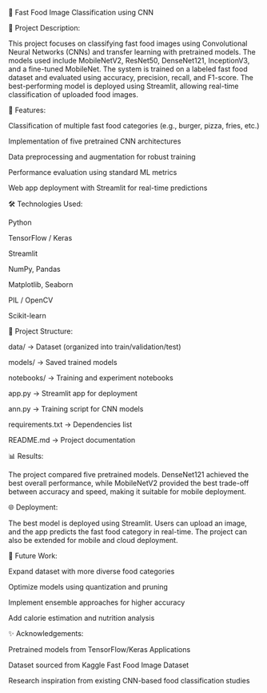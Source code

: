 🍔 Fast Food Image Classification using CNN

📌 Project Description:

This project focuses on classifying fast food images using Convolutional Neural Networks (CNNs) and transfer learning with pretrained models. The models used include MobileNetV2, ResNet50, DenseNet121, InceptionV3, and a fine-tuned MobileNet. The system is trained on a labeled fast food dataset and evaluated using accuracy, precision, recall, and F1-score. The best-performing model is deployed using Streamlit, allowing real-time classification of uploaded food images.

🚀 Features:

Classification of multiple fast food categories (e.g., burger, pizza, fries, etc.)

Implementation of five pretrained CNN architectures

Data preprocessing and augmentation for robust training

Performance evaluation using standard ML metrics

Web app deployment with Streamlit for real-time predictions

🛠️ Technologies Used:

Python

TensorFlow / Keras

Streamlit

NumPy, Pandas

Matplotlib, Seaborn

PIL / OpenCV

Scikit-learn

📂 Project Structure:

data/ → Dataset (organized into train/validation/test)

models/ → Saved trained models

notebooks/ → Training and experiment notebooks

app.py → Streamlit app for deployment

ann.py → Training script for CNN models

requirements.txt → Dependencies list

README.md → Project documentation

📊 Results:

The project compared five pretrained models. DenseNet121 achieved the best overall performance, while MobileNetV2 provided the best trade-off between accuracy and speed, making it suitable for mobile deployment.

🌐 Deployment:

The best model is deployed using Streamlit. Users can upload an image, and the app predicts the fast food category in real-time. The project can also be extended for mobile and cloud deployment.

📖 Future Work:

Expand dataset with more diverse food categories

Optimize models using quantization and pruning

Implement ensemble approaches for higher accuracy

Add calorie estimation and nutrition analysis

✨ Acknowledgements:

Pretrained models from TensorFlow/Keras Applications

Dataset sourced from Kaggle Fast Food Image Dataset

Research inspiration from existing CNN-based food classification studies
